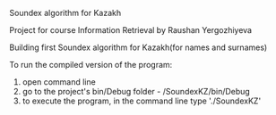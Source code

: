 Soundex algorithm for Kazakh

Project for course Information Retrieval by Raushan Yergozhiyeva

Building first Soundex algorithm for Kazakh(for names and surnames)

To run the compiled version of the program:
1. open command line
2. go to the project's bin/Debug folder - /SoundexKZ/bin/Debug
3. to execute the program, in the command line type './SoundexKZ'
